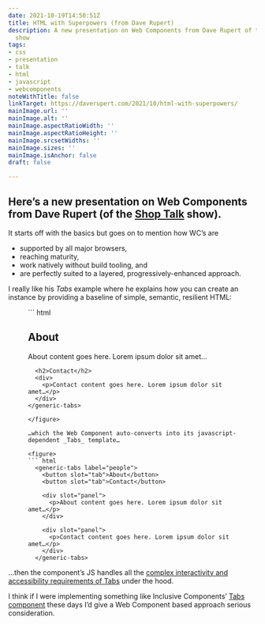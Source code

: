 ```yaml
---
date: 2021-10-19T14:50:51Z
title: HTML with Superpowers (from Dave Rupert)
description: A new presentation on Web Components from Dave Rupert of the Shop Talk
  show
tags:
- css
- presentation
- talk
- html
- javascript
- webcomponents
noteWithTitle: false
linkTarget: https://daverupert.com/2021/10/html-with-superpowers/
mainImage.url: ''
mainImage.alt: ''
mainImage.aspectRatioWidth: ''
mainImage.aspectRatioHeight: ''
mainImage.srcsetWidths: ''
mainImage.sizes: ''
mainImage.isAnchor: false
draft: false

---
```

Here’s a new presentation on Web Components from Dave Rupert (of the [Shop Talk](https://shoptalkshow.com/) show).
---

It starts off with the basics but goes on to mention how WC’s are

* supported by all major browsers,
* reaching maturity,
* work natively without build tooling, and
* are perfectly suited to a layered, progressively-enhanced approach.

I really like his _Tabs_ example where he explains how you can create an instance by providing a baseline of simple, semantic, resilient HTML:

<figure>
  ``` html
    <generic-tabs>
      <h2>About</h2>
      <div>
        <p>About content goes here. Lorem ipsum dolor sit amet…</p>
      </div>
    
      <h2>Contact</h2>
      <div>
        <p>Contact content goes here. Lorem ipsum dolor sit amet…</p>
      </div> 
    </generic-tabs>
  ```
</figure>

…which the Web Component auto-converts into its javascript-dependent _Tabs_ template…

<figure>
  ``` html
    <generic-tabs label="people">
      <button slot="tab">About</button>
      <button slot="tab">Contact</button>
    
      <div slot="panel">
        <p>About content goes here. Lorem ipsum dolor sit amet…</p>
      </div>
    
      <div slot="panel">
        <p>Contact content goes here. Lorem ipsum dolor sit amet…</p>
      </div>
    </generic-tabs>
  ```
</figure>

…then the component’s JS handles all the [complex interactivity and accessibility requirements of Tabs](https://github.com/thepassle/generic-components/blob/master/generic-tabs/GenericTabs.js#L98) under the hood.

I think if I were implementing something like Inclusive Components’ [Tabs component](https://inclusive-components.design/tabbed-interfaces/) these days I’d give a Web Component based approach serious consideration.